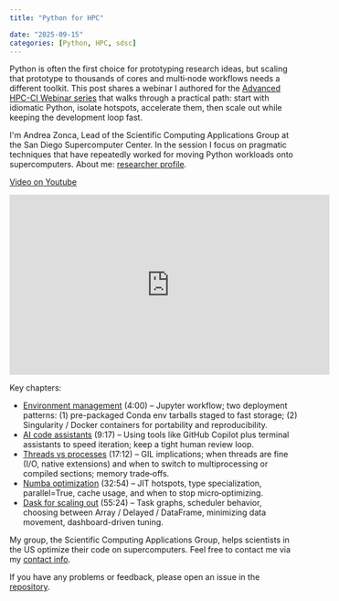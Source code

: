 ```yaml
---
title: "Python for HPC"

date: "2025-09-15"
categories: [Python, HPC, sdsc]
---
```


Python is often the first choice for prototyping research ideas, but scaling that prototype to thousands of cores and multi‑node workflows needs a different toolkit. This post shares a webinar I authored for the [Advanced HPC-CI Webinar series](https://www.sdsc.edu/education/training-programs/Advanced-HPC-CI-Webinars.html) that walks through a practical path: start with idiomatic Python, isolate hotspots, accelerate them, then scale out while keeping the development loop fast.

I'm Andrea Zonca, Lead of the Scientific Computing Applications Group at the San Diego Supercomputer Center. In the session I focus on pragmatic techniques that have repeatedly worked for moving Python workloads onto supercomputers. About me: [researcher profile](https://www.sdsc.edu/research/researcher_spotlight/zonca_andrea.html).

[Video on Youtube](https://www.youtube.com/watch?v=Zv4DcRy1yeg)

<iframe width="560" height="315" src="https://www.youtube.com/embed/Zv4DcRy1yeg" title="YouTube video player" frameborder="0" allow="accelerometer; autoplay; clipboard-write; encrypted-media; gyroscope; picture-in-picture" allowfullscreen></iframe>

Key chapters:

* [Environment management](https://www.youtube.com/watch?v=Zv4DcRy1yeg&t=240s) (4:00) – Jupyter workflow; two deployment patterns: (1) pre-packaged Conda env tarballs staged to fast storage; (2) Singularity / Docker containers for portability and reproducibility.
* [AI code assistants](https://www.youtube.com/watch?v=Zv4DcRy1yeg&t=557s) (9:17) – Using tools like GitHub Copilot plus terminal assistants to speed iteration; keep a tight human review loop.
* [Threads vs processes](https://www.youtube.com/watch?v=Zv4DcRy1yeg&t=1032s) (17:12) – GIL implications; when threads are fine (I/O, native extensions) and when to switch to multiprocessing or compiled sections; memory trade‑offs.
* [Numba optimization](https://www.youtube.com/watch?v=Zv4DcRy1yeg&t=1974s) (32:54) – JIT hotspots, type specialization, parallel=True, cache usage, and when to stop micro‑optimizing.
* [Dask for scaling out](https://www.youtube.com/watch?v=Zv4DcRy1yeg&t=3324s) (55:24) – Task graphs, scheduler behavior, choosing between Array / Delayed / DataFrame, minimizing data movement, dashboard-driven tuning.

My group, the Scientific Computing Applications Group, helps scientists in the US optimize their code on supercomputers. Feel free to contact me via my [contact info](https://www.sdsc.edu/cgi-bin/staff_dir.cgi?query_type=s&name=Andrea+Zonca).

If you have any problems or feedback, please open an issue in the [repository](https://github.com/zonca/python_hpc_2025/issues/new).
